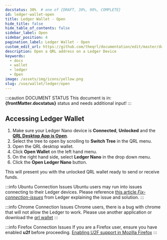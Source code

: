 ```yaml
---
docstatus: 30%  # one of {DRAFT, 30%, 90%, COMPLETE}
id: ledger-wallet-open
title: Ledger Wallet - Open
hide_title: false
hide_table_of_contents: false
sidebar_label: Open
sidebar_position: 4
pagination_label: Ledger Wallet - Open
custom_edit_url: https://github.com/theqrl/documentation/edit/master/docs/basics/what-is-qrl.md
description: Open a QRL address on a Ledger Device
keywords:
  - docs
  - wallet
  - ledger
  - Open
image: /assets/img/icons/yellow.png
slug: /use/wallet/ledger/open
---
```


:::caution DOCUMENT STATUS 
<span>This document is in: <b>{frontMatter.docstatus}</b> status and needs additional input!</span>
:::


## Accessing Ledger Wallet

1. Make sure your Ledger Nano device is **Connected**, **Unlocked** and the [**QRL Desktop App is Open**](/use/wallet/desktop).
2. Select the tree to open by scrolling to **Switch Tree** in the QRL menu.
3. Open the QRL desktop wallet.
4. Click **Open Wallet** on the left hand menu.
5. On the right hand side, select **Ledger Nano** in the drop down menu.
6. Click the **Open Ledger Nano** button.


This will present you with the unlocked QRL wallet ready to send or receive funds.

:::info Ubuntu Connection Issues
Ubuntu users may run into issues connecting to their Ledger devices. Please reference [this article *Fix-connection-issues*](https://support.ledger.com/hc/en-us/articles/115005165269-Fix-connection-issues) from Ledger explaining the issue and solution.
:::

:::info Chrome Connection Issues
Chrome users, there is a bug with chrome that will not allow the Ledger to work. Please use another application or download the [qrl wallet](https://theqrl.org)
:::

:::info Firefox Connection Issues
If you are a Firefox user, ensure you have enabled **u2f** before proceeding. [Enabling U2F support in Mozilla Firefox](https://support.yubico.com/support/solutions/articles/15000017511-enabling-u2f-support-in-mozilla-firefox)
:::
